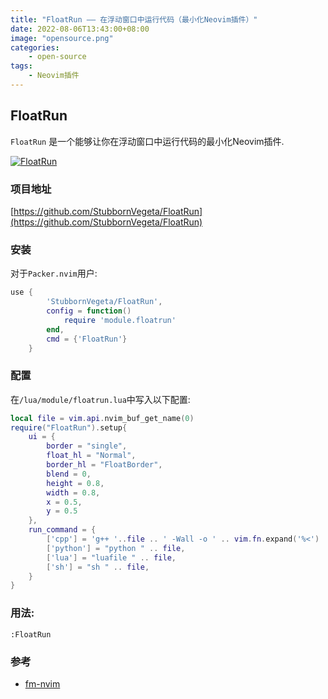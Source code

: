 ```yaml
---
title: "FloatRun —— 在浮动窗口中运行代码（最小化Neovim插件）"
date: 2022-08-06T13:43:00+08:00
image: "opensource.png"
categories:
    - open-source
tags:
    - Neovim插件
---
```



## FloatRun
`FloatRun` 是一个能够让你在浮动窗口中运行代码的最小化Neovim插件.

[![FloatRun](https://camo.githubusercontent.com/cce5c275701edfb5a65c64039d862c67e190b6b62e5232e2ad4479d349670638/68747470733a2f2f67697465652e636f6d2f737665676574612f73637265656e73686f742f7261772f6d61737465722f466c6f617452756e2e706e67)](https://github.com/StubbornVegeta/FloatRun)

### 项目地址

[https://github.com/StubbornVegeta/FloatRun](https://github.com/StubbornVegeta/FloatRun)

### 安装
对于`Packer.nvim`用户:
```lua
use {
        'StubbornVegeta/FloatRun',
        config = function()
            require 'module.floatrun'
        end,
        cmd = {'FloatRun'}
    }
```

### 配置

在`/lua/module/floatrun.lua`中写入以下配置:
```lua
local file = vim.api.nvim_buf_get_name(0)
require("FloatRun").setup{
    ui = {
        border = "single",
        float_hl = "Normal",
        border_hl = "FloatBorder",
        blend = 0,
        height = 0.8,
        width = 0.8,
        x = 0.5,
        y = 0.5
    },
    run_command = {
        ['cpp'] = 'g++ '..file .. ' -Wall -o ' .. vim.fn.expand('%<') .. ' && ./' .. vim.fn.expand('%<'),
        ['python'] = "python " .. file,
        ['lua'] = "luafile " .. file,
        ['sh'] = "sh " .. file,
    }
}

```

### 用法:

```
:FloatRun
```

### 参考
- [fm-nvim](https://github.com/is0n/fm-nvim/)

